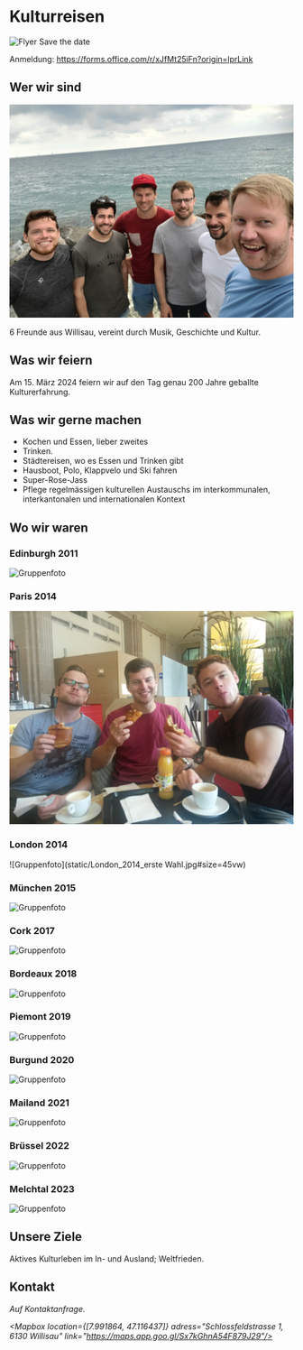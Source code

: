 <script>
    import Gallery from '$lib/components/Gallery.svelte';
    import Columns from '$lib/components/Columns.svelte';
    import ImgText from '$lib/components/ImgText.svelte';
    import Mapbox from '$lib/components/Mapbox.svelte';
</script>

# Kulturreisen

![Flyer Save the date](/200JahreKulturreisen_Savethedate.jpg#size=95vw)

Anmeldung: https://forms.office.com/r/xJfMt25iFn?origin=lprLink

## Wer wir sind

![Gruppenfoto](/static/Gruppenfoto_Start.jpg#size=95vw)

6 Freunde aus Willisau, vereint durch Musik, Geschichte und Kultur.

## Was wir feiern

Am 15. März 2024 feiern wir auf den Tag genau 200 Jahre geballte Kulturerfahrung.

## Was wir gerne machen

- Kochen und Essen, lieber zweites
- Trinken.
- Städtereisen, wo es Essen und Trinken gibt
- Hausboot, Polo, Klappvelo und Ski fahren
- Super-Rose-Jass
- Pflege regelmässigen kulturellen Austauschs im interkommunalen, interkantonalen und internationalen Kontext

## Wo wir waren

<Columns>

<div class="hero">

### Edinburgh 2011

![Gruppenfoto](/Hausboot_Gruppenfoto.JPG#size=45vw)

</div>
<div class="hero">

### Paris 2014

![Paris 2014](static/Paris_2014.jpg#size=45vw)

### London 2014

![Gruppenfoto](static/London_2014_erste Wahl.jpg#size=45vw)

</div>
<div class="hero">

### München 2015

![Gruppenfoto](/Hausboot_Gruppenfoto.JPG#size=45vw)

</div>
<div class="hero">
    
### Cork 2017

![Gruppenfoto](/Hausboot_Gruppenfoto.JPG#size=45vw)

</div>
<div class="hero">

### Bordeaux 2018

![Gruppenfoto](/Hausboot_Gruppenfoto.JPG#size=45vw)

</div>
<div class="hero">

### Piemont 2019

![Gruppenfoto](/Hausboot_Gruppenfoto.JPG#size=45vw)

</div>
<div class="hero">

### Burgund 2020

![Gruppenfoto](/Hausboot_Gruppenfoto.JPG#size=45vw)

### Mailand 2021

![Gruppenfoto](/Hausboot_Gruppenfoto.JPG#size=45vw)
</div>

### Brüssel 2022

![Gruppenfoto](/Hausboot_Gruppenfoto.JPG#size=45vw)
</Columns>

### Melchtal 2023

![Gruppenfoto](/Hausboot_Gruppenfoto.JPG#size=45vw)

## Unsere Ziele

Aktives Kulturleben im In- und Ausland; Weltfrieden.

## Kontakt

<address>
Auf Kontaktanfrage.<br>

<Mapbox location={[7.991864, 47.116437]} adress="Schlossfeldstrasse 1, 6130 Willisau" link="https://maps.app.goo.gl/Sx7kGhnA54F879J29"/>
